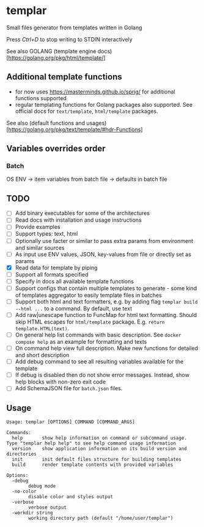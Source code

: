 # templar
Small files generator from templates written in Golang

Press *Ctrl+D* to stop writing to STDIN interactively

See also GOLANG (template engine docs)[https://golang.org/pkg/html/template/]

## Additional template functions
- for now uses https://masterminds.github.io/sprig/ for additional functions supported
- regular templating functions for Golang packages also supported. See official docs for `text/template`, `html/template` packages.

See also (default functions and usages)[https://golang.org/pkg/text/template/#hdr-Functions]

## Variables overrides order
### Batch
OS ENV -> item variables from batch file -> defaults in batch file

## TODO
- [ ] Add binary executables for some of the architectures
- [ ] Read docs with installation and usage instructions
- [ ] Provide examples
- [ ] Support types: text, html
- [ ] Optionally use facter or similar to pass extra params from environment and similar sources
- [ ] As input use ENV values, JSON, key-values from file or directly set as params
- [x] Read data for template by piping
- [ ] Support all formats specified
- [ ] Specify in docs all available template functions
- [ ] Support configs that contain multiple templates to generate - some kind of templates aggregator to easily template files in batches
- [ ] Support both html and text formatters, e.g. by adding flag `templar build --html ...` to a command. By default, use text
- [ ] Add raw|unescape function to FuncMap for html text formatting. Should skip HTML escapes for `html/template` package. E.g. `return template.HTML(text)`.
- [ ] On general help list commands with basic description. See `docker compose help` as an example for formatting and texts
- [ ] On command help view full description. Make new functions for detailed and short description
- [ ] Add debug command to see all resulting variables available for the template
- [ ] If debug is disabled then do not show error messages. Instead, show help blocks with non-zero exit code
- [ ] Add SchemaJSON file for `batch.json` files.

## Usage
```
Usage: templar [OPTIONS] COMMAND [COMMAND_ARGS]

Commands:
  help       show help information on command or subcommand usage. Type "templar help help" to see help command usage information
  version    show application information on its build version and directories
  init       init default files structure for building templates
  build      render template contents with provided variables

Options:
  -debug
        debug mode
  -no-color
        disable color and styles output
  -verbose
        verbose output
  -workdir string
        working directory path (default "/home/user/templar")
```